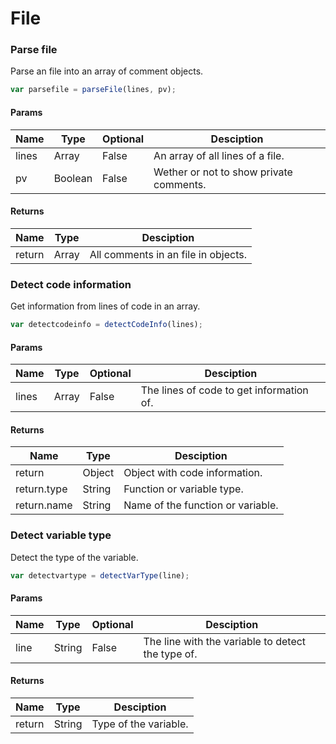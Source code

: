 # File

### Parse file

Parse an file into an array of comment objects.

```js
var parsefile = parseFile(lines, pv);
```

#### Params

| Name | Type | Optional | Desciption |
| ---- | ---- | -------- | ---------- |
| lines | Array | False | An array of all lines of a file. |
| pv | Boolean | False | Wether or not to show private comments. |

#### Returns

| Name | Type | Desciption |
| ---- | ---- | ---------- |
| return | Array | All comments in an file in objects. |

### Detect code information

Get information from lines of code in an array.

```js
var detectcodeinfo = detectCodeInfo(lines);
```

#### Params

| Name | Type | Optional | Desciption |
| ---- | ---- | -------- | ---------- |
| lines | Array | False | The lines of code to get information of. |

#### Returns

| Name | Type | Desciption |
| ---- | ---- | ---------- |
| return | Object | Object with code information. |
| return.type | String | Function or variable type. |
| return.name | String | Name of the function or variable. |

### Detect variable type

Detect the type of the variable.

```js
var detectvartype = detectVarType(line);
```

#### Params

| Name | Type | Optional | Desciption |
| ---- | ---- | -------- | ---------- |
| line | String | False | The line with the variable to detect the type of. |

#### Returns

| Name | Type | Desciption |
| ---- | ---- | ---------- |
| return | String | Type of the variable. |
